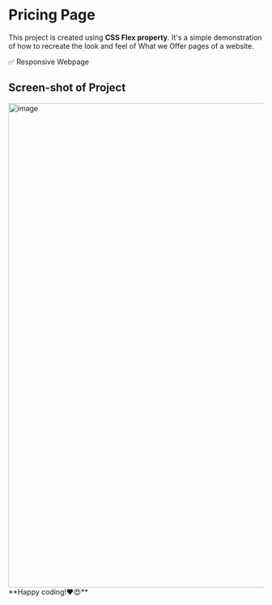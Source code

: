 # Pricing Page

This project is created using **CSS Flex property**. It's a simple demonstration of how to recreate the look and feel of What we Offer pages of a website.


✅ Responsive Webpage

## Screen-shot of Project
<img width="956" alt="image" src="https://github.com/Sriramprasath04/CSS-Minor-Projects/assets/109743739/014e8bff-571d-41a8-b0de-a2ec20444f1f">
**Happy coding!❤️😍**






